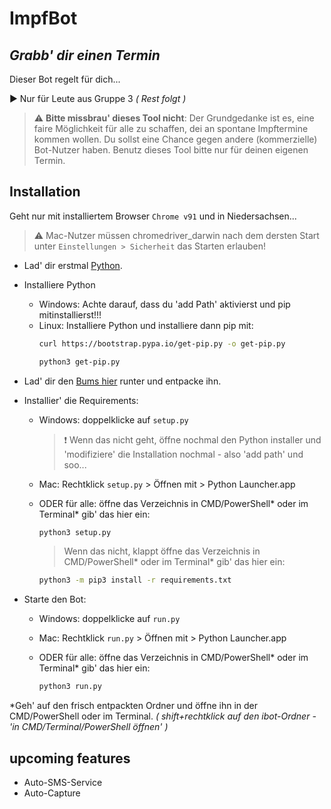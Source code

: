 # ImpfBot
## _Grabb' dir einen Termin_

Dieser Bot regelt für dich...

:arrow_forward: Nur für Leute aus Gruppe 3 _( Rest folgt )_

> :warning: **Bitte missbrau' dieses Tool nicht**: Der Grundgedanke ist es, eine faire Möglichkeit für alle zu schaffen, dei an spontane Impftermine kommen wollen. Du sollst eine Chance gegen andere (kommerzielle) Bot-Nutzer haben. Benutz dieses Tool bitte nur für deinen eigenen Termin.

## Installation
Geht nur mit installiertem Browser ```Chrome v91``` und in Niedersachsen...
> :warning: Mac-Nutzer müssen chromedriver_darwin nach dem dersten Start unter ```Einstellungen > Sicherheit``` das Starten erlauben!
- Lad' dir erstmal [Python](https://www.python.org/downloads/).
- Installiere Python
  - Windows: Achte darauf, dass du 'add Path' aktivierst und pip mitinstallierst!!!
  - Linux: Installiere Python und installiere dann pip mit:
    ```bash
    curl https://bootstrap.pypa.io/get-pip.py -o get-pip.py
    
    python3 get-pip.py
    ```
- Lad' dir den [Bums hier](https://github.com/Piitschy/ibot/archive/refs/heads/main.zip) runter und entpacke ihn.

- Installier' die Requirements:
  - Windows: doppelklicke auf ```setup.py```
    >:exclamation: Wenn das nicht geht, öffne nochmal den Python installer und 'modifiziere' die Installation nochmal - also 'add path' und soo...
  - Mac: Rechtklick ```setup.py``` > Öffnen mit > Python Launcher.app
  
  - ODER für alle: öffne das Verzeichnis in CMD/PowerShell* oder im Terminal* gib' das hier ein:
      ```bash
      python3 setup.py
      ```
    >Wenn das nicht, klappt öffne das Verzeichnis in CMD/PowerShell* oder im Terminal* gib' das hier ein:
    ```bash
    python3 -m pip3 install -r requirements.txt
    ```
- Starte den Bot: 
  - Windows: doppelklicke auf ```run.py```
  - Mac: Rechtklick ```run.py``` > Öffnen mit > Python Launcher.app
  
  - ODER für alle: öffne das Verzeichnis in CMD/PowerShell* oder im Terminal* gib' das hier ein:
      ```bash
      python3 run.py
      ```

*Geh' auf den frisch entpackten Ordner und öffne ihn in der CMD/PowerShell oder im Terminal. _( shift+rechtklick auf den ibot-Ordner - 'in CMD/Terminal/PowerShell öffnen' )_

## upcoming features
- Auto-SMS-Service
- Auto-Capture